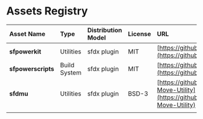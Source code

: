 # Assets Registry

| Asset Name | Type | Distribution Model | License | URL | Docs |
| :--- | :--- | :--- | :--- | :--- | :--- |
| **sfpowerkit** | Utilities | sfdx plugin | MIT | [https://github.com/Accenture/sfpowerkit](https://github.com/Accenture/sfpowerkit) | [https://github.com/Accenture/sfpowerkit](https://github.com/Accenture/sfpowerkit) |
| **sfpowerscripts** | Build System | sfdx plugin | MIT | [https://github.com/Accenture/sfpowerscripts](https://github.com/Accenture/sfpowerscripts) | [**https://dxatscale.gitbook.io/sfpowerscripts/**](https://dxatscale.gitbook.io/sfpowerscripts/) |
| **sfdmu** | Utilities | sfdx plugin | BSD-3 | [https://github.com/forcedotcom/SFDX-Data-Move-Utility](https://github.com/forcedotcom/SFDX-Data-Move-Utility) |  |
|  |  |  |  |  |  |

